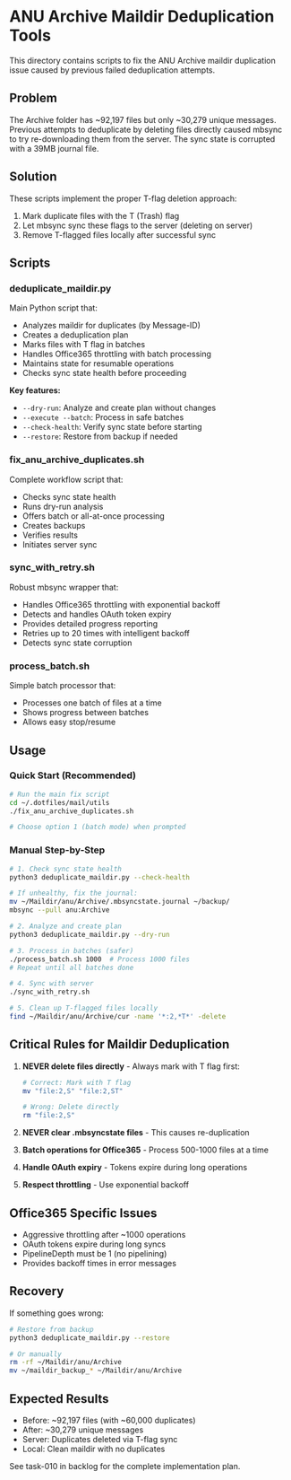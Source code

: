 # ANU Archive Maildir Deduplication Tools

This directory contains scripts to fix the ANU Archive maildir duplication issue caused by previous failed deduplication attempts.

## Problem

The Archive folder has ~92,197 files but only ~30,279 unique messages. Previous attempts to deduplicate by deleting files directly caused mbsync to try re-downloading them from the server. The sync state is corrupted with a 39MB journal file.

## Solution

These scripts implement the proper T-flag deletion approach:
1. Mark duplicate files with the T (Trash) flag
2. Let mbsync sync these flags to the server (deleting on server)
3. Remove T-flagged files locally after successful sync

## Scripts

### deduplicate_maildir.py
Main Python script that:
- Analyzes maildir for duplicates (by Message-ID)
- Creates a deduplication plan
- Marks files with T flag in batches
- Handles Office365 throttling with batch processing
- Maintains state for resumable operations
- Checks sync state health before proceeding

**Key features:**
- `--dry-run`: Analyze and create plan without changes
- `--execute --batch`: Process in safe batches
- `--check-health`: Verify sync state before starting
- `--restore`: Restore from backup if needed

### fix_anu_archive_duplicates.sh
Complete workflow script that:
- Checks sync state health
- Runs dry-run analysis
- Offers batch or all-at-once processing
- Creates backups
- Verifies results
- Initiates server sync

### sync_with_retry.sh
Robust mbsync wrapper that:
- Handles Office365 throttling with exponential backoff
- Detects and handles OAuth token expiry
- Provides detailed progress reporting
- Retries up to 20 times with intelligent backoff
- Detects sync state corruption

### process_batch.sh
Simple batch processor that:
- Processes one batch of files at a time
- Shows progress between batches
- Allows easy stop/resume

## Usage

### Quick Start (Recommended)

```bash
# Run the main fix script
cd ~/.dotfiles/mail/utils
./fix_anu_archive_duplicates.sh

# Choose option 1 (batch mode) when prompted
```

### Manual Step-by-Step

```bash
# 1. Check sync state health
python3 deduplicate_maildir.py --check-health

# If unhealthy, fix the journal:
mv ~/Maildir/anu/Archive/.mbsyncstate.journal ~/backup/
mbsync --pull anu:Archive

# 2. Analyze and create plan
python3 deduplicate_maildir.py --dry-run

# 3. Process in batches (safer)
./process_batch.sh 1000  # Process 1000 files
# Repeat until all batches done

# 4. Sync with server
./sync_with_retry.sh

# 5. Clean up T-flagged files locally
find ~/Maildir/anu/Archive/cur -name '*:2,*T*' -delete
```

## Critical Rules for Maildir Deduplication

1. **NEVER delete files directly** - Always mark with T flag first:
   ```bash
   # Correct: Mark with T flag
   mv "file:2,S" "file:2,ST"
   
   # Wrong: Delete directly
   rm "file:2,S"
   ```

2. **NEVER clear .mbsyncstate files** - This causes re-duplication

3. **Batch operations for Office365** - Process 500-1000 files at a time

4. **Handle OAuth expiry** - Tokens expire during long operations

5. **Respect throttling** - Use exponential backoff

## Office365 Specific Issues

- Aggressive throttling after ~1000 operations
- OAuth tokens expire during long syncs
- PipelineDepth must be 1 (no pipelining)
- Provides backoff times in error messages

## Recovery

If something goes wrong:

```bash
# Restore from backup
python3 deduplicate_maildir.py --restore

# Or manually
rm -rf ~/Maildir/anu/Archive
mv ~/maildir_backup_* ~/Maildir/anu/Archive
```

## Expected Results

- Before: ~92,197 files (with ~60,000 duplicates)
- After: ~30,279 unique messages
- Server: Duplicates deleted via T-flag sync
- Local: Clean maildir with no duplicates

See task-010 in backlog for the complete implementation plan.